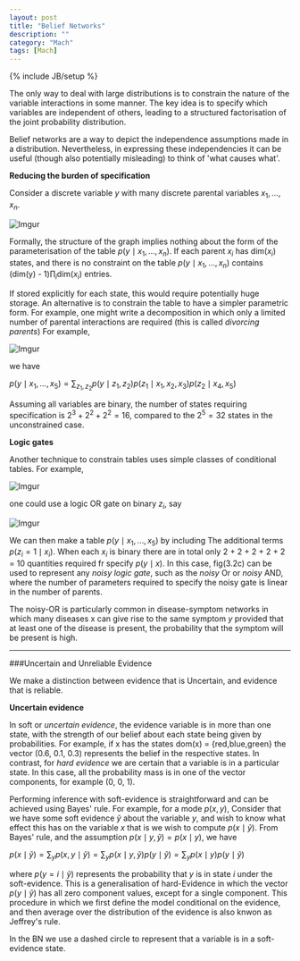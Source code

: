 ```yaml
---
layout: post
title: "Belief Networks"
description: ""
category: "Mach"
tags: [Mach]
---
```

{% include JB/setup %}


<!--more-->

The only way to deal with large distributions is to constrain the nature
of the variable interactions in some manner. The key idea is to specify
which variables are independent of others, leading to a structured
factorisation of the joint probability distribution. 

Belief networks are a way to depict the independence assumptions made in
a distribution. Nevertheless, in expressing these independencies it can
be useful (though also potentially misleading) to think of 'what causes 
what'. 

**Reducing the burden of specification**

Consider a discrete variable $y$ with many discrete parental variables 
$x_1, \dots, x_n$. 

![Imgur](http://i.imgur.com/csIwOaA.png)

Formally, the structure of the graph implies nothing about the form of the 
parameterisation of the table $p(y \mid x_1, \dots, x_n)$. 
If each parent $x_i$ has dim($x_i$) states, and there is no constraint on
the table $p(y \mid x_1, \dots, x_n)$ contains (dim(y) - 1)$\prod_i$dim($x_i$) entries.

If stored explicitly for each state, this would require potentially huge 
storage. An alternative is to constrain the table to have a simpler
parametric form. For example, one might write a decomposition in which
only a limited number of parental interactions are required (this is 
called *divorcing parents*) For example, 

![Imgur](http://i.imgur.com/tLehGZR.png)

we have

$p(y \mid x_1, \dots, x_5) = \sum_{z_1, z_2} p(y \mid z_1, z_2)p(z_1\mid
x_1, x_2, x_3)p(z_2 \mid x_4, x_5)$

Assuming all variables are binary, the number of states requiring 
specification is $2^3 + 2^2 + 2^2 = 16$, compared to the $2^5 = 32$
states in the unconstrained case.

**Logic gates**

Another technique to constrain tables uses simple classes of conditional
tables. For example, 

![Imgur](http://i.imgur.com/75x59xi.png)

one could use a logic OR gate on binary $z_i$, say

![Imgur](http://i.imgur.com/w4PUXZ7.png)

We can then make a table $p(y \mid x_1, \dots, x_5)$ by including The
additional terms $p(z_i = 1 \mid x_i)$. When each $x_i$ is binary there
are in total only 2 + 2 + 2 + 2 + 2 = 10 quantities required fr specify 
$p(y \mid x)$. In this case, fig(3.2c) can be used to represent any
*noisy logic gate*, such as the *noisy* Or or *noisy* AND, where the 
number of parameters required to specify the noisy gate is linear in 
the number of parents.

The noisy-OR is particularly common in disease-symptom networks in 
which many diseases x can give rise to the same symptom $y$ provided 
that at least one of the disease is present, the probability that the 
symptom will be present is high.

---

###Uncertain and Unreliable Evidence

We make a distinction between evidence that is Uncertain, and evidence 
that is reliable.

**Uncertain evidence**

In soft or *uncertain evidence*, the evidence variable is in more than 
one state, with the strength of our belief about each state being 
given by probabilities. For example, if x has the states dom(x) = 
{red,blue,green} the vector (0.6, 0.1, 0.3) represents the belief in 
the respective states. In contrast, for *hard evidence* we are certain
that a variable is in a particular state. In this case, all the probability
mass is in one of the vector components, for example (0, 0, 1).

Performing inference with soft-evidence is straightforward and can be 
achieved using Bayes' rule. For example, for a mode $p(x, y)$, Consider
that we have some soft evidence $\tilde{y}$ about the variable $y$, 
and wish to know what effect this has on the variable $x$ that is 
we wish to compute $p(x\mid \tilde{y})$. From Bayes' rule, and 
the assumption $p(x \mid y, \tilde{y}) = p(x \mid y)$, we have

$p(x \mid \tilde{y}) = \sum_y p(x, y \mid \tilde{y}) = \sum_y p(x \mid y, \tilde{y}) p(y \mid \tilde{y}) = \sum_y p(x \mid y)p(y \mid \tilde{y})$

where $p(y = i \mid \tilde{y})$ represents the probability that $y$ is in 
state $i$ under the soft-evidence. This is a generalisation of hard-Evidence
in which the vector $p(y \mid \tilde{y})$ has all zero component values,
except for a single component. This procedure in which we first define 
the model conditional on the evidence, and then average over the 
distribution of the evidence is also knwon as Jeffrey's rule.

In the BN we use a dashed circle to represent that a variable is in 
a soft-evidence state. 


